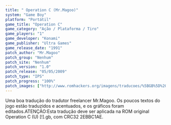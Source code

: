 ```yaml
---
title: " Operation C (Mr.Magoo)"
system: "Game Boy"
platform: "Portátil"
game_title: "Operation C"
game_category: "Ação / Plataforma / Tiro"
game_players: "1"
game_developer: "Konami"
game_publisher: "Ultra Games"
game_release_date: "1991"
patch_author: "Mr.Magoo"
patch_group: "Nenhum"
patch_site: "Nenhum"
patch_version: "1.0"
patch_release: "05/05/2009"
patch_type: "IPS"
patch_progress: "100%"
patch_images: ["http://www.romhackers.org/imagens/traducoes/%5BGB%5D%20Operation%20C%20-%20Mr.Magoo%20-%201.png","http://www.romhackers.org/imagens/traducoes/%5BGB%5D%20Operation%20C%20-%20Mr.Magoo%20-%202.png","http://www.romhackers.org/imagens/traducoes/%5BGB%5D%20Operation%20C%20-%20Mr.Magoo%20-%203.png"]
---
```

Uma boa tradução do tradutor freelancer Mr.Magoo. Os poucos textos do jogo estão traduzidos e acentuados, e os gráficos foram editados.ATENÇÃO:Esta tradução deve ser aplicada na ROM original Operation C (U) [!].gb, com CRC32 2EBBC1AE.